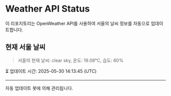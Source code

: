 
# Weather API Status

이 리포지토리는 OpenWeather API를 사용하여 서울의 날씨 정보를 자동으로 업데이트합니다.

## 현재 서울 날씨
> 서울의 현재 날씨: clear sky, 온도: 19.08°C, 습도: 60%

⏳ 업데이트 시간: 2025-05-30 14:13:45 (UTC)

---
자동 업데이트 봇에 의해 관리됩니다.
